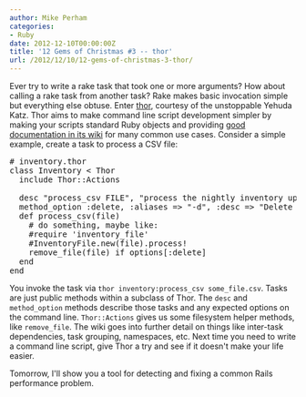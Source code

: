 ```yaml
---
author: Mike Perham
categories:
- Ruby
date: 2012-12-10T00:00:00Z
title: '12 Gems of Christmas #3 -- thor'
url: /2012/12/10/12-gems-of-christmas-3-thor/
---
```


Ever try to write a rake task that took one or more arguments? How about calling a rake task from another task? Rake makes basic invocation simple but everything else obtuse. Enter [thor][1], courtesy of the unstoppable Yehuda Katz. Thor aims to make command line script development simpler by making your scripts standard Ruby objects and providing [good documentation in its wiki][2] for many common use cases. Consider a simple example, create a task to process a CSV file:

<pre lang="ruby"># inventory.thor
class Inventory &lt; Thor
  include Thor::Actions

  desc "process_csv FILE", "process the nightly inventory update"
  method_option :delete, :aliases => "-d", :desc => "Delete the file after parsing it"
  def process_csv(file)
    # do something, maybe like:
    #require 'inventory_file'
    #InventoryFile.new(file).process!
    remove_file(file) if options[:delete]
  end
end
</pre>

You invoke the task via `thor inventory:process_csv some_file.csv`. Tasks are just public methods within a subclass of Thor. The `desc` and `method_option` methods describe those tasks and any expected options on the command line. `Thor::Actions` gives us some filesystem helper methods, like `remove_file`. The wiki goes into further detail on things like inter-task dependencies, task grouping, namespaces, etc. Next time you need to write a command line script, give Thor a try and see if it doesn't make your life easier.

Tomorrow, I'll show you a tool for detecting and fixing a common Rails performance problem.

 [1]: http://github.com/wycats/thor
 [2]: http://github.com/wycats/thor/wiki
